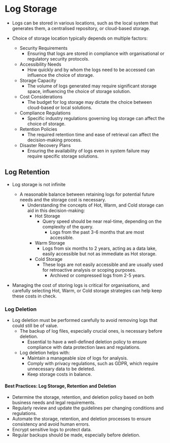 # Log Storage

* Logs can be stored in various locations, such as the local system that generates them, a centralised repository, or cloud-based storage.

* Choice of storage location typically depends on multiple factors:
  * Security Requirements
    * Ensuring that logs are stored in compliance with organisational or regulatory security protocols.
  * Accessibility Needs
    * How quickly and by whom the logs need to be accessed can influence the choice of storage.
  * Storage Capacity
    * The volume of logs generated may require significant storage space, influencing the choice of storage solution.
  * Cost Considerations
    * The budget for log storage may dictate the choice between cloud-based or local solutions.
  * Compliance Regulations
    * Specific industry regulations governing log storage can affect the choice of storage.
  * Retention Policies
    * The required retention time and ease of retrieval can affect the decision-making process.
  * Disaster Recovery Plans
    * Ensuring the availability of logs even in system failure may require specific storage solutions.

## Log Retention

* Log storage is not infinite
  * A reasonable balance between retaining logs for potential future needs and the storage cost is necessary.
    * Understanding the concepts of Hot, Warm, and Cold storage can aid in this decision-making:
      * Hot Storage
        * Query speed should be near real-time, depending on the complexity of the query.
          * Logs from the past 3-6 months that are most accessible.
      * Warm Storage
        * Logs from six months to 2 years, acting as a data lake, easily accessible but not as immediate as Hot storage.
      * Cold Storage
        * These logs are not easily accessible and are usually used for retroactive analysis or scoping purposes.
          * Archived or compressed logs from 2-5 years.

* Managing the cost of storing logs is critical for organisations, and carefully selecting Hot, Warm, or Cold storage strategies can help keep these costs in check.

### Log Deletion

* Log deletion must be performed carefully to avoid removing logs that could still be of value.
  * The backup of log files, especially crucial ones, is necessary before deletion.
    * Essential to have a well-defined deletion policy to ensure compliance with data protection laws and regulations.
  * Log deletion helps with:
    * Maintain a manageable size of logs for analysis.
    * Comply with privacy regulations, such as GDPR, which require unnecessary data to be deleted.
    * Keep storage costs in balance.

#### Best Practices: Log Storage, Retention and Deletion

* Determine the storage, retention, and deletion policy based on both business needs and legal requirements.
* Regularly review and update the guidelines per changing conditions and regulations.
* Automate the storage, retention, and deletion processes to ensure consistency and avoid human errors.
* Encrypt sensitive logs to protect data.
* Regular backups should be made, especially before deletion.
